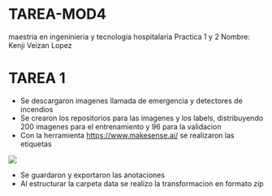# TAREA-MOD4
maestria en ingeninieria y tecnologia hospitalaria
Practica 1 y 2
Nombre: Kenji Veizan Lopez


# TAREA 1

- Se descargaron imagenes llamada de emergencia y detectores de incendios 
- Se crearon los repositorios para las imagenes y los labels, distribuyendo 200 imagenes para el entrenamiento y 96 para la validacion
- Con la  herramienta https://www.makesense.ai/ se realizaron las etiquetas

![](https://github.com/KENJI777VEI/TAREA-MOD4/etiqueta.jpg)
- Se guardaron y exportaron las anotaciones
- Al estructurar la carpeta data se realizo la transformacion en formato zip
